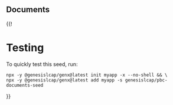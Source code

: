 ## Documents

{{!

# Testing

To quickly test this seed, run:

```
npx -y @genesislcap/genx@latest init myapp -x --no-shell && \
npx -y @genesislcap/genx@latest add myapp -s genesislcap/pbc-documents-seed 
```
}}
